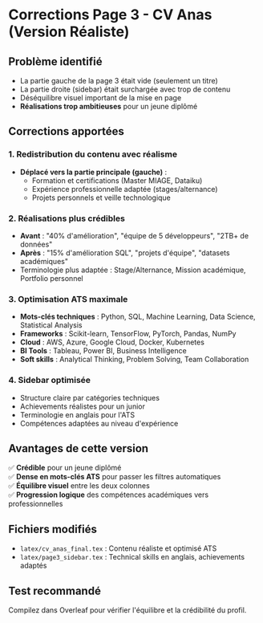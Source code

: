# Corrections Page 3 - CV Anas (Version Réaliste)

## Problème identifié
- La partie gauche de la page 3 était vide (seulement un titre)
- La partie droite (sidebar) était surchargée avec trop de contenu
- Déséquilibre visuel important de la mise en page
- **Réalisations trop ambitieuses** pour un jeune diplômé

## Corrections apportées

### 1. Redistribution du contenu avec réalisme
- **Déplacé vers la partie principale (gauche)** :
  - Formation et certifications (Master MIAGE, Dataiku)
  - Expérience professionnelle adaptée (stages/alternance)
  - Projets personnels et veille technologique

### 2. Réalisations plus crédibles
- **Avant** : "40% d'amélioration", "équipe de 5 développeurs", "2TB+ de données"
- **Après** : "15% d'amélioration SQL", "projets d'équipe", "datasets académiques"
- Terminologie plus adaptée : Stage/Alternance, Mission académique, Portfolio personnel

### 3. Optimisation ATS maximale
- **Mots-clés techniques** : Python, SQL, Machine Learning, Data Science, Statistical Analysis
- **Frameworks** : Scikit-learn, TensorFlow, PyTorch, Pandas, NumPy
- **Cloud** : AWS, Azure, Google Cloud, Docker, Kubernetes
- **BI Tools** : Tableau, Power BI, Business Intelligence
- **Soft skills** : Analytical Thinking, Problem Solving, Team Collaboration

### 4. Sidebar optimisée
- Structure claire par catégories techniques
- Achievements réalistes pour un junior
- Terminologie en anglais pour l'ATS
- Compétences adaptées au niveau d'expérience

## Avantages de cette version
✅ **Crédible** pour un jeune diplômé  
✅ **Dense en mots-clés ATS** pour passer les filtres automatiques  
✅ **Équilibre visuel** entre les deux colonnes  
✅ **Progression logique** des compétences académiques vers professionnelles  

## Fichiers modifiés
- `latex/cv_anas_final.tex` : Contenu réaliste et optimisé ATS
- `latex/page3_sidebar.tex` : Technical skills en anglais, achievements adaptés

## Test recommandé
Compilez dans Overleaf pour vérifier l'équilibre et la crédibilité du profil. 
